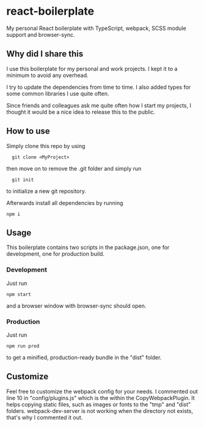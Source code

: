 # react-boilerplate
My personal React boilerplate with TypeScript, webpack, SCSS module support and browser-sync.

## Why did I share this
I use this boilerplate for my personal and work projects. I kept it to a minimum to avoid any overhead.

I try to update the dependencies from time to time. I also added types for some common libraries I use quite often.

Since friends and colleagues ask me quite often how I start my projects, I thought it would be a nice idea to release this to the public.

## How to use

Simply clone this repo by using
```
  git clone <MyProject>
```
  
then move on to remove the .git folder and simply run
```
  git init
```
  
to initialize a new git repository.

Afterwards install all dependencies by running
```
npm i
```

## Usage

This boilerplate contains two scripts in the package.json, one for development, one for production build.

### Development

Just run 
```
npm start
```

and a browser window with browser-sync should open.

### Production
Just run
```
npm run prod
```

to get a minified, production-ready bundle in the "dist" folder.

## Customize
Feel free to customize the webpack config for your needs. I commented out line 10 in "config/plugins.js" which is the within the CopyWebpackPlugin. It helps copying static files, such as images or fonts to the "tmp" and "dist" folders. webpack-dev-server is not working when the directory not exists, that's why I commented it out.

